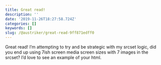 ```yaml
---
title: Great read!
description: ''
date: '2019-11-26T18:27:58.724Z'
categories: []
keywords: []
slug: /@austriker/great-read-9ff871edff0
---
```


Great read! I’m attempting to try and be strategic with my srcset logic, did you end up using 7ish screen media screen sizes with 7 images in the srcset? I’d love to see an example of your html.